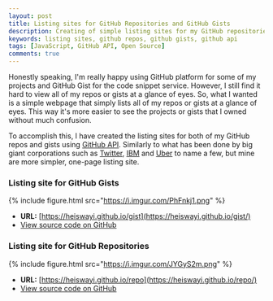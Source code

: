 ```yaml
---
layout: post
title: Listing sites for GitHub Repositories and GitHub Gists
description: Creating of simple listing sites for my GitHub repositories and GitHub gists using JavaScript and GitHub API.
keywords: listing sites, github repos, github gists, github api
tags: [JavaScript, GitHub API, Open Source]
comments: true
---
```


Honestly speaking, I'm really happy using GitHub platform for some of my projects and GitHub Gist for the code snippet service. However, I still find it hard to view all of my repos or gists at a glance of eyes. So, what I wanted is a simple webpage that simply lists all of my repos or gists at a glance of eyes. This way it's more easier to see the projects or gists that I owned without much confusion.

To accomplish this, I have created the listing sites for both of my GitHub repos and gists using [GitHub API](https://developer.github.com/v3/). Similarly to what has been done by big giant corporations such as [Twitter](https://twitter.github.io/), [IBM](https://ibm.github.io/) and [Uber](https://uber.github.io/) to name a few, but mine are more simpler, one-page listing site.

### Listing site for GitHub Gists

{% include figure.html src="https://i.imgur.com/PhFnkj1.png" %}

- **URL:** [https://heiswayi.github.io/gist](https://heiswayi.github.io/gist/)
- [View source code on GitHub](https://github.com/heiswayi/gist)

### Listing site for GitHub Repositories

{% include figure.html src="https://i.imgur.com/JYGyS2m.png" %}

- **URL:** [https://heiswayi.github.io/repo](https://heiswayi.github.io/repo/)
- [View source code on GitHub](https://github.com/heiswayi/repo)
